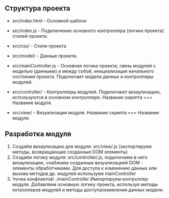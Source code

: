 ## Структура проекта

- src/index.html - Основной шаблон
- src/index.js - Подключение основного контроллера (логики проекта) стилей проекта.
- src/css/ - Стили проекта 
- src/model/ - Данные проекта.

- src/mainController.js - Основная логика проекта, связь модулей с моделью (данными) и между собой, инициализация начального состояния проекта. Подключает модели данных и контроллеры модулей.
- src/controller/ - Контроллеры модулей. Подключают визаулизацию, используются в основном контроллере. Название скрипта === Название модуля.
- src/view/ - Визуализация модуля. Название скрипта === Название модуля.

## Разработка модуля <modulName>

1. Создаём визаулизацию для модуля: src/view/<modulName>.js (экспортируем методы, возвращающие созданные DOM элементы)
2. Создаём логику модуля: src/controller/<modulName>.js, подключаем в него визаулизацию, снабжаем созданные визуализацией DOM - элементы обработчиками. Для доступа к изменению данных или вызова методов др. модулей используем mainController
3. !точка конфликтов! ./mainController Импортируем контроллер модуля. Добавляем основную логику проекта, используя методы котроллеров модулей и методы доступа/изменения данных модели. 